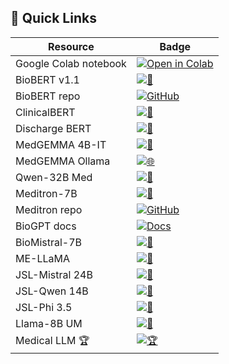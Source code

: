 ## 🚀 Quick Links
| Resource | Badge |
|----------|-------|
| Google Colab notebook | [![Open in Colab](https://colab.research.google.com/assets/colab-badge.svg)](https://colab.research.google.com/drive/19kLqZEWDQuHwep_jkefKjh8TZd4oWMCT#scrollTo=R0eT2X4Loj5p) |
| BioBERT v1.1 | [![🤗](https://img.shields.io/badge/HF-BioBERT%20v1.1-yellow.svg?logo=huggingface&logoColor=white)](https://huggingface.co/dmis-lab/biobert-large-cased-v1.1-squad) |
| BioBERT repo | [![GitHub](https://img.shields.io/badge/GitHub-biobert-lightgrey?logo=github)](https://github.com/dmis-lab/biobert) |
| ClinicalBERT | [![🤗](https://img.shields.io/badge/HF-ClinicalBERT-blue.svg?logo=huggingface&logoColor=white)](https://huggingface.co/emilyalsentzer/Bio_ClinicalBERT) |
| Discharge BERT | [![🤗](https://img.shields.io/badge/HF-Discharge%20BERT-lightblue.svg?logo=huggingface&logoColor=white)](https://huggingface.co/emilyalsentzer/Bio_Discharge_Summary_BERT) |
| MedGEMMA 4B-IT | [![🤗](https://img.shields.io/badge/HF-MedGEMMA%204B-IT-orange.svg?logo=huggingface&logoColor=white)](https://huggingface.co/google/medgemma-4b-it) |
| MedGEMMA Ollama | [![🌐](https://img.shields.io/badge/Ollama-MedGEMMA-9cf.svg)](https://ollama.com/alibayram/medgemma) |
| Qwen-32B Med | [![🤗](https://img.shields.io/badge/HF-Qwen-32B%20Med-green.svg?logo=huggingface&logoColor=white)](https://huggingface.co/nicoboss/Qwen-3-32B-Medical-Reasoning) |
| Meditron-7B | [![🤗](https://img.shields.io/badge/HF-Meditron-7B-brightgreen.svg?logo=huggingface&logoColor=white)](https://huggingface.co/epfl-llm/meditron-7b) |
| Meditron repo | [![GitHub](https://img.shields.io/badge/GitHub-meditron-lightgrey?logo=github)](https://github.com/epfLLM/meditron) |
| BioGPT docs | [![Docs](https://img.shields.io/badge/Docs-BioGPT-blueviolet.svg?logo=readthedocs)](https://huggingface.co/docs/transformers/en/model_doc/biogpt) |
| BioMistral-7B | [![🤗](https://img.shields.io/badge/HF-BioMistral-7B-red.svg?logo=huggingface&logoColor=white)](https://huggingface.co/BioMistral/BioMistral-7B) |
| ME-LLaMA | [![🤗](https://img.shields.io/badge/HF-ME-LLaMA-critical.svg?logo=huggingface&logoColor=white)](https://huggingface.co/clinicalnlplab/me-llama) |
| JSL-Mistral 24B | [![🤗](https://img.shields.io/badge/HF-JSL%20Mistral%2024B-darkorange.svg?logo=huggingface&logoColor=white)](https://huggingface.co/mradermacher/JSL-Med-Mistral-24B-V1-Slerp-i1-GGUF) |
| JSL-Qwen 14B | [![🤗](https://img.shields.io/badge/HF-JSL%20Qwen%2014B-teal.svg?logo=huggingface&logoColor=white)](https://huggingface.co/mradermacher/JSL-MedQwen-14b-reasoning-i1-GGUF) |
| JSL-Phi 3.5 | [![🤗](https://img.shields.io/badge/HF-JSL%20Phi%203.5-orange.svg?logo=huggingface&logoColor=white)](https://huggingface.co/mradermacher/JSL-Med-Phi-3.5-Mini-v3-i1-GGUF) |
| Llama-8B UM | [![🤗](https://img.shields.io/badge/HF-Llama-8B%20UM-purple.svg?logo=huggingface&logoColor=white)](https://huggingface.co/mradermacher/Llama-3.1-8B-UltraMedical-i1-GGUF) |
| Medical LLM 🏆 | [![🏆](https://img.shields.io/badge/HF-LLM%20Leaderboard-ff69b4.svg?logo=huggingface&logoColor=white)](https://huggingface.co/blog/leaderboard-medicalllm) |
